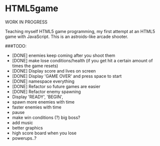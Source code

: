 HTML5game
=========
WORK IN PROGRESS

Teaching myself HTML5 game programming, my first attempt at an HTML5 game with JavaScript. This is an astroids-like arcade shooter.

###TODO:
- [DONE] enemies keep coming after you shoot them
- [DONE] make lose conditions/health (if you get hit a certain amount of times the game resets)
- [DONE] Display score and lives on screen
- [DONE] Display 'GAME OVER' and press space to start
- [DONE] namespace everything
- [DONE] Refactor so future games are easier
- [DONE] Refactor enemy spawning
- Display 'READY', 'BEGIN',
- spawn more enemies with time
- faster enemies with time
- pause
- make win conditions (?) big boss?
- add music
- better graphics
- high score board when you lose
- powerups..?
